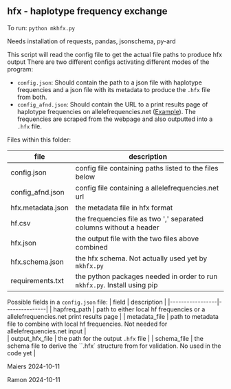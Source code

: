 ## hfx - haplotype frequency exchange

To run: 
`python mkhfx.py` 

Needs installation of requests, pandas, jsonschema, py-ard

This script will read the config file to get the actual file paths to produce hfx output
There are two different configs activating different modes of the program:
- `config.json`: Should contain the path to a json file with haplotype frequencies and a json file with its metadata to produce the `.hfx` file from both.
- `config_afnd.json`: Should contain the URL to a print results page of haplotype frequencies on allelefrequencies.net ([Example](https://www.allelefrequencies.net/hla6003a_scr.asp?hla_selection=&hla_locus1=&hla_locus2=&hla_locus3=&hla_locus4=&hla_locus5=&hla_locus6=&hla_locus7=&hla_locus8=&hla_population=1488&hla_country=&hla_dataset=&hla_region=&hla_ethnic=&hla_study=&hla_sample_size=&hla_sample_size_pattern=equal&hla_sample_year=&hla_sample_year_pattern=equal&hla_loci=&hla_order=order_1)). The frequencies are scraped from the webpage and also outputted into a `.hfx` file.

Files within this folder:

| file            |   description |
|-----------------|---------------|
| config.json        | config file containing paths listed to the files below |	
| config_afnd.json        | config file containing a allelefrequencies.net url |	
| hfx.metadata.json |		the metadata file in hfx format |
| hf.csv | the frequencies file as two ',' separated columns without a header |
| hfx.json		 | the output file with the two files above combined|
| hfx.schema.json |		the hfx schema. Not actually used yet by `mkhfx.py` |
| requirements.txt |		the python packages needed in order to run `mkhfx.py`. Install using pip |

Possible fields in a `config.json` file:
| field            |   description |
|-----------------|---------------|
| hapfreq_path        | path to either local hf frequencies or a allelefrequencies.net print results page |	
| metadata_file        | path to metadata file to combine with local hf frequencies. Not needed for allelefrequencies.net input |	
| output_hfx_file | the path for the output `.hfx` file |
| schema_file		 | the schema file to derive the ``.hfx` structure from for validation. No used in the code yet |

Maiers
2024-10-11

Ramon
2024-10-11
